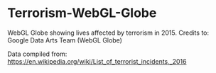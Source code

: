 # Terrorism-WebGL-Globe
WebGL Globe showing lives affected by terrorism in 2015.
Credits to:
  Google Data Arts Team (WebGL Globe)

Data compiled from: https://en.wikipedia.org/wiki/List_of_terrorist_incidents,_2016
